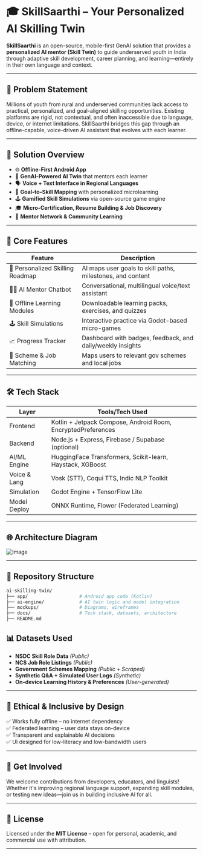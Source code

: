 # 🎓 SkillSaarthi – Your Personalized AI Skilling Twin

**SkillSaarthi** is an open-source, mobile-first GenAI solution that provides a **personalized AI mentor (Skill Twin)** to guide underserved youth in India through adaptive skill development, career planning, and learning—entirely in their own language and context.

---

## 🚀 Problem Statement

Millions of youth from rural and underserved communities lack access to practical, personalized, and goal-aligned skilling opportunities. Existing platforms are rigid, not contextual, and often inaccessible due to language, device, or internet limitations. SkillSaarthi bridges this gap through an offline-capable, voice-driven AI assistant that evolves with each learner.

---

## 📱 Solution Overview

- 🌐 **Offline-First Android App**
- 🧠 **GenAI-Powered AI Twin** that mentors each learner
- 🗣️ **Voice + Text Interface in Regional Languages**
- 🎯 **Goal-to-Skill Mapping** with personalized microlearning
- 🕹️ **Gamified Skill Simulations** via open-source game engine
- 🎓 **Micro-Certification, Resume Building & Job Discovery**
- 🤝 **Mentor Network & Community Learning**

---

## 🧠 Core Features

| Feature                          | Description                                                                 |
|----------------------------------|-----------------------------------------------------------------------------|
| 🎯 Personalized Skilling Roadmap | AI maps user goals to skill paths, milestones, and content                 |
| 🧑‍🏫 AI Mentor Chatbot            | Conversational, multilingual voice/text assistant                         |
| 🧩 Offline Learning Modules       | Downloadable learning packs, exercises, and quizzes                        |
| 🕹️ Skill Simulations             | Interactive practice via Godot-based micro-games                           |
| 📈 Progress Tracker               | Dashboard with badges, feedback, and daily/weekly insights                 |
| 🧾 Scheme & Job Matching          | Maps users to relevant gov schemes and local jobs                          |

---

## 🛠️ Tech Stack

| Layer         | Tools/Tech Used                                                  |
|---------------|------------------------------------------------------------------|
| Frontend      | Kotlin + Jetpack Compose, Android Room, EncryptedPreferences    |
| Backend       | Node.js + Express, Firebase / Supabase (optional)               |
| AI/ML Engine  | HuggingFace Transformers, Scikit-learn, Haystack, XGBoost       |
| Voice & Lang  | Vosk (STT), Coqui TTS, Indic NLP Toolkit                        |
| Simulation    | Godot Engine + TensorFlow Lite                                  |
| Model Deploy  | ONNX Runtime, Flower (Federated Learning)                       |

---

## 🌐 Architecture Diagram
![image](https://github.com/user-attachments/assets/d950f370-1e92-42e6-93bc-2302b5404d20)

---

## 📂 Repository Structure

```bash
ai-skilling-twin/
├── app/                   # Android app code (Kotlin)
├── ai-engine/             # AI twin logic and model integration
├── mockups/               # Diagrams, wireframes
├── docs/                  # Tech stack, datasets, architecture
├── README.md

```

## 📊 Datasets Used

- **NSDC Skill Role Data** *(Public)*  
- **NCS Job Role Listings** *(Public)*  
- **Government Schemes Mapping** *(Public + Scraped)*  
- **Synthetic Q&A + Simulated User Logs** *(Synthetic)*  
- **On-device Learning History & Preferences** *(User-generated)*

---

## 🔐 Ethical & Inclusive by Design

✅ Works fully offline – no internet dependency  
✅ Federated learning – user data stays on-device  
✅ Transparent and explainable AI decisions  
✅ UI designed for low-literacy and low-bandwidth users  

---

## 💬 Get Involved

We welcome contributions from developers, educators, and linguists!  
Whether it's improving regional language support, expanding skill modules, or testing new ideas—join us in building inclusive AI for all.

---

## 📜 License

Licensed under the **MIT License** – open for personal, academic, and commercial use with attribution.

---

